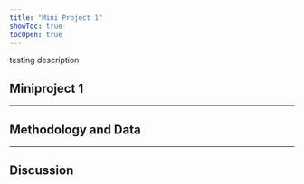 ```yaml
---
title: "Mini Project 1"
showToc: true
tocOpen: true
---
```

testing description

## Miniproject 1 

---


## Methodology and Data


---


## Discussion